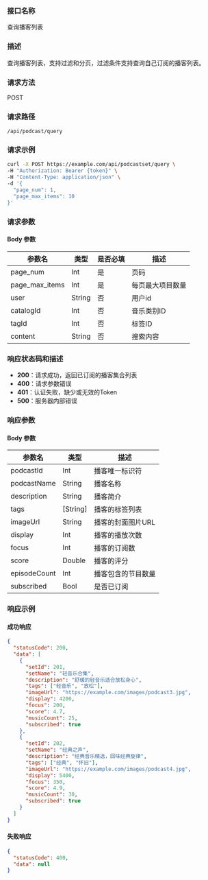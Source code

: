 ### 接口名称
查询播客列表

### 描述
查询播客列表，支持过滤和分页，过滤条件支持查询自己订阅的播客列表。

### 请求方法
POST

### 请求路径
`/api/podcast/query`

### 请求示例
```bash
curl -X POST https://example.com/api/podcastset/query \
-H "Authorization: Bearer {token}" \
-H "Content-Type: application/json" \
-d '{
  "page_num": 1,
  "page_max_items": 10
}'
```

### 请求参数

#### Body 参数

| 参数名         | 类型   | 是否必填 | 描述             |
| -------------- | ------ | -------- | ---------------- |
| page_num       | Int    | 是       | 页码             |
| page_max_items | Int    | 是       | 每页最大项目数量 |
| user | String    | 否       | 用户id |
| catalogId       | Int    | 否       | 音乐类别ID               |
| tagId           | Int    | 否       | 标签ID                   |
| content         | String | 否       | 搜索内容                 |

### 响应状态码和描述

- **200**：请求成功，返回已订阅的播客集合列表
- **400**：请求参数错误
- **401**：认证失败，缺少或无效的Token
- **500**：服务器内部错误

### 响应参数

#### Body 参数

| 参数名       | 类型     | 描述                                    |
| ------------ | -------- | --------------------------------------- |
| podcastId        | Int      | 播客唯一标识符                     |
| podcastName      | String   | 播客名称                             |
| description  | String   | 播客简介                             |
| tags         | [String] | 播客的标签列表                       |
| imageUrl     | String   | 播客的封面图片URL                    |
| display      | Int      | 播客的播放次数                                 |
| focus        | Int      | 播客的订阅数                                   |
| score        | Double   | 播客的评分                             |
| episodeCount   | Int      | 播客包含的节目数量                                 |
| subscribed   | Bool     | 是否已订阅                               |

### 响应示例

#### 成功响应
```json
{
  "statusCode": 200,
  "data": [
    {
      "setId": 201,
      "setName": "轻音乐合集",
      "description": "舒缓的轻音乐适合放松身心",
      "tags": ["轻音乐", "放松"],
      "imageUrl": "https://example.com/images/podcast3.jpg",
      "display": 4200,
      "focus": 200,
      "score": 4.7,
      "musicCount": 25,
      "subscribed": true
    },
    {
      "setId": 202,
      "setName": "经典之声",
      "description": "经典音乐精选，回味经典旋律",
      "tags": ["经典", "怀旧"],
      "imageUrl": "https://example.com/images/podcast4.jpg",
      "display": 5400,
      "focus": 350,
      "score": 4.9,
      "musicCount": 30,
      "subscribed": true
    }
  ]
}
```

#### 失败响应
```json
{
  "statusCode": 400,
  "data": null
}
```
